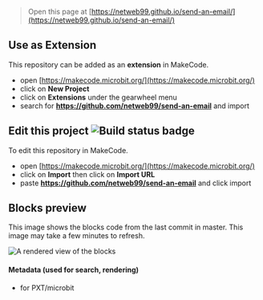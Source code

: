
> Open this page at [https://netweb99.github.io/send-an-email/](https://netweb99.github.io/send-an-email/)

## Use as Extension

This repository can be added as an **extension** in MakeCode.

* open [https://makecode.microbit.org/](https://makecode.microbit.org/)
* click on **New Project**
* click on **Extensions** under the gearwheel menu
* search for **https://github.com/netweb99/send-an-email** and import

## Edit this project ![Build status badge](https://github.com/netweb99/send-an-email/workflows/MakeCode/badge.svg)

To edit this repository in MakeCode.

* open [https://makecode.microbit.org/](https://makecode.microbit.org/)
* click on **Import** then click on **Import URL**
* paste **https://github.com/netweb99/send-an-email** and click import

## Blocks preview

This image shows the blocks code from the last commit in master.
This image may take a few minutes to refresh.

![A rendered view of the blocks](https://github.com/netweb99/send-an-email/raw/master/.github/makecode/blocks.png)

#### Metadata (used for search, rendering)

* for PXT/microbit
<script src="https://makecode.com/gh-pages-embed.js"></script><script>makeCodeRender("{{ site.makecode.home_url }}", "{{ site.github.owner_name }}/{{ site.github.repository_name }}");</script>
